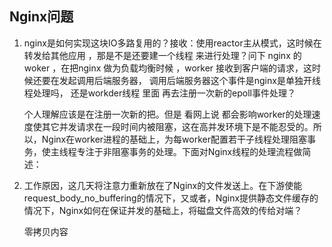 



## Nginx问题

1. nginx是如何实现这块IO多路复用的？接收：使用reactor主从模式，这时候在转发给其他应用 ，那是不是还要建一个线程 来进行处理？问下 nginx 的woker  ，在把nginx 做为负载均衡时候 ，worker 接收到客户端的请求，这时候还要在发起调用后端服务器， 调用后端服务器这个事件是nginx是单独开线程处理吗， 还是workder线程 里面 再去注册一次新的epoll事件处理？  

   个人理解应该是在注册一次新的把。但是 看网上说 都会影响worker的处理速度使其它并发请求在一段时间内被阻塞，这在高并发环境下是不能忍受的。所以，Nginx在worker进程的基础上，为每worker配置若干子线程处理阻塞事务，使主线程专注于非阻塞事务的处理。下面对Nginx线程的处理流程做简述：

2. 工作原因，这几天将注意力重新放在了Nginx的文件发送上。在下游使能request_body_no_buffering的情况下，又或者，Nginx提供静态文件缓存的情况下，Nginx如何在保证并发的基础上，将磁盘文件高效的传给对端？

   零拷贝内容



